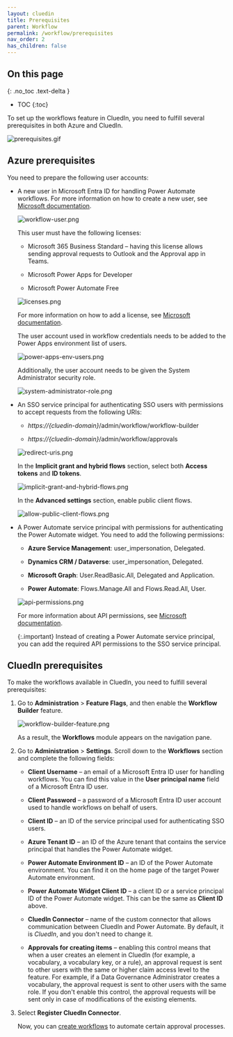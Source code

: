 ```yaml
---
layout: cluedin
title: Prerequisites
parent: Workflow
permalink: /workflow/prerequisites
nav_order: 2
has_children: false
---
```

## On this page
{: .no_toc .text-delta }
- TOC
{:toc}

To set up the workflows feature in CluedIn, you need to fulfill several prerequisites in both Azure and CluedIn.

![prerequisites.gif](../../assets/images/workflow/prerequisites.gif)

## Azure prerequisites

You need to prepare the following user accounts:

- A new user in Microsoft Entra ID for handling Power Automate workflows. For more information on how to create a new user, see [Microsoft documentation](https://learn.microsoft.com/en-us/entra/fundamentals/how-to-create-delete-users#create-a-new-user).

    ![workflow-user.png](../../assets/images/workflow/workflow-user.png)

    This user must have the following licenses:

    - Microsoft 365 Business Standard – having this license allows sending approval requests to Outlook and the Approval app in Teams.

    - Microsoft Power Apps for Developer

    - Microsoft Power Automate Free

    ![licenses.png](../../assets/images/workflow/licenses.png)

    For more information on how to add a license, see [Microsoft documentation](https://learn.microsoft.com/en-us/entra/fundamentals/license-users-groups).

    The user account used in workflow credentials needs to be added to the Power Apps environment list of users.

    ![power-apps-env-users.png](../../assets/images/workflow/power-apps-env-users.png)

    Additionally, the user account needs to be given the System Administrator security role.

    ![system-administrator-role.png](../../assets/images/workflow/system-administrator-role.png)

- An SSO service principal for authenticating SSO users with permissions to accept requests from the following URIs:

    - _https://{cluedin-domain}_/admin/workflow/workflow-builder

    - _https://{cluedin-domain}_/admin/workflow/approvals

    ![redirect-uris.png](../../assets/images/workflow/redirect-uris.png)

    In the **Implicit grant and hybrid flows** section, select both **Access tokens** and **ID tokens**.

    ![implicit-grant-and-hybrid-flows.png](../../assets/images/workflow/implicit-grant-and-hybrid-flows.png)

    In the **Advanced settings** section, enable public client flows.

    ![allow-public-client-flows.png](../../assets/images/workflow/allow-public-client-flows.png)

- A Power Automate service principal with permissions for authenticating the Power Automate widget. You need to add the following permissions:

    - **Azure Service Management**: user_impersonation, Delegated.

    - **Dynamics CRM / Dataverse**: user_impersonation, Delegated.

    - **Microsoft Graph**: User.ReadBasic.All, Delegated and Application.

    - **Power Automate**: Flows.Manage.All and Flows.Read.All, User.

    ![api-permissions.png](../../assets/images/workflow/api-permissions.png)

    For more information about API permissions, see [Microsoft documentation](https://learn.microsoft.com/en-us/entra/identity-platform/quickstart-configure-app-access-web-apis).

    {:.important}
    Instead of creating a Power Automate service principal, you can add the required API permissions to the SSO service principal.

## CluedIn prerequisites

To make the workflows available in CluedIn, you need to fulfill several prerequisites:

1. Go to **Administration** > **Feature Flags**, and then enable the **Workflow Builder** feature.

    ![workflow-builder-feature.png](../../assets/images/workflow/workflow-builder-feature.png)

    As a result, the **Workflows** module appears on the navigation pane.

1. Go to **Administration** > **Settings**. Scroll down to the **Workflows** section and complete the following fields:

    - **Client Username** – an email of a Microsoft Entra ID user for handling workflows. You can find this value in the **User principal name** field of a Microsoft Entra ID user.

    - **Client Password** – a password of a Microsoft Entra ID user account used to handle workflows on behalf of users.

    - **Client ID** – an ID of the service principal used for authenticating SSO users.

    - **Azure Tenant ID** – an ID of the Azure tenant that contains the service principal that handles the Power Automate widget.

    - **Power Automate Environment ID** – an ID of the Power Automate environment. You can find it on the home page of the target Power Automate environment.

    - **Power Automate Widget Client ID** – a client ID or a service principal ID of the Power Automate widget. This can be the same as **Client ID** above.

    - **CluedIn Connector** – name of the custom connector that allows communication between CluedIn and Power Automate. By default, it is _CluedIn_, and you don't need to change it.

    - **Approvals for creating items** – enabling this control means that when a user creates an element in CluedIn (for example, a vocabulary, a vocabulary key, or a rule), an approval request is sent to other users with the same or higher claim access level to the feature. For example, if a Data Governance Administrator creates a vocabulary, the approval request is sent to other users with the same role. If you don't enable this control, the approval requests will be sent only in case of modifications of the existing elements.

1. Select **Register CluedIn Connector**.

    Now, you can [create workflows](/Documentation/Workflows/Create-and-manage-workflows) to automate certain approval processes. 
